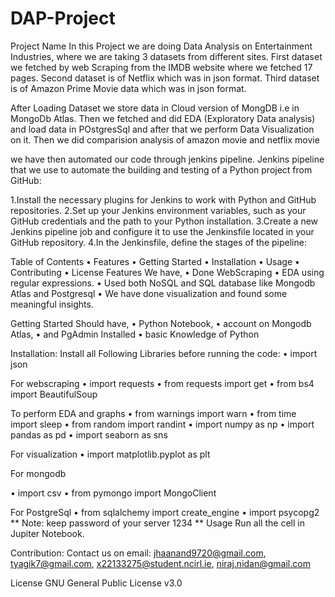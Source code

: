 # DAP-Project
Project Name
In this Project we are doing Data Analysis on Entertainment Industries, where we are taking 3 datasets from different sites. 
First dataset we fetched by web Scraping from the IMDB website where we fetched 17 pages.
Second dataset is of Netflix which was in json format.
Third dataset is of Amazon Prime Movie data which was in json format.

After Loading Dataset we store data in Cloud version of MongDB i.e in MongoDb Atlas.
Then we fetched and did EDA (Exploratory Data analysis) and load data in POstgresSql and after that we perform Data Visualization on it.
Then we did comparision analysis of amazon movie and netflix movie

we have then automated our code through jenkins pipeline.
Jenkins pipeline that we use to automate the building and testing of a Python project from GitHub:

1.Install the necessary plugins for Jenkins to work with Python and GitHub repositories.
2.Set up your Jenkins environment variables, such as your GitHub credentials and the path to your Python installation.
3.Create a new Jenkins pipeline job and configure it to use the Jenkinsfile located in your GitHub repository.
4.In the Jenkinsfile, define the stages of the pipeline:

Table of Contents
•	Features
•	Getting Started
•	Installation
•	Usage
•	Contributing
•	License
Features
We have,
•	Done WebScraping
•	EDA using regular expressions.
•	Used both NoSQL and SQL database like Mongodb Atlas and Postgresql
•	We have done visualization and found some meaningful insights.

Getting Started
Should have,
•	Python Notebook, 
•	account on Mongodb Atlas, 
•	and PgAdmin Installed
•	basic Knowledge of Python

Installation:
Install all Following Libraries before running the code:
•	import json

 For webscraping
•	import requests
•	from requests import get
•	from bs4 import BeautifulSoup

 To perform EDA and graphs
•	from warnings import warn
•	from time import sleep
•	from random import randint
•	import numpy as np
•	import pandas as pd
•	import seaborn as sns

For visualization
•	import matplotlib.pyplot as plt

 For mongodb
        
•	import csv
•	from pymongo import MongoClient

For PostgreSql
•	from sqlalchemy import create_engine
•	import psycopg2
** Note: keep password of your server 1234 **
Usage
Run all the cell in Jupiter Notebook.

Contribution:
Contact us on email: jhaanand9720@gmail.com, tyagik7@gmail.com, x22133275@student.ncirl.ie, niraj.nidan@gmail.com

License
GNU General Public License v3.0


